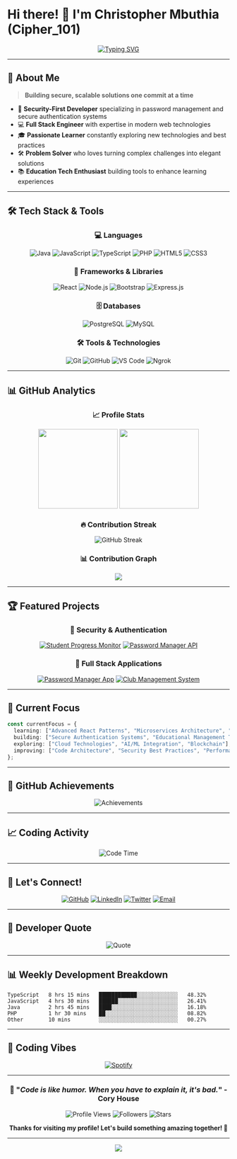 # Hi there! 👋 I'm **Christopher Mbuthia (Cipher_101)** 

<div align="center">
  
[![Typing SVG](https://readme-typing-svg.herokuapp.com?font=Fira+Code&size=30&pause=1000&color=36BCF7&center=true&vCenter=true&random=false&width=600&lines=Full+Stack+Developer;Security+Enthusiast;Problem+Solver;Always+Learning+%F0%9F%9A%80)](https://git.io/typing-svg)

</div>

---

## 🚀 About Me

> **Building secure, scalable solutions one commit at a time**

- 🔐 **Security-First Developer** specializing in password management and secure authentication systems
- 💻 **Full Stack Engineer** with expertise in modern web technologies
- 🎓 **Passionate Learner** constantly exploring new technologies and best practices
- 🛠️ **Problem Solver** who loves turning complex challenges into elegant solutions
- 📚 **Education Tech Enthusiast** building tools to enhance learning experiences

---

## 🛠️ Tech Stack & Tools

<div align="center">

### 💻 Languages
![Java](https://img.shields.io/badge/Java-ED8B00?style=for-the-badge&logo=openjdk&logoColor=white)
![JavaScript](https://img.shields.io/badge/JavaScript-F7DF1E?style=for-the-badge&logo=javascript&logoColor=black)
![TypeScript](https://img.shields.io/badge/TypeScript-007ACC?style=for-the-badge&logo=typescript&logoColor=white)
![PHP](https://img.shields.io/badge/PHP-777BB4?style=for-the-badge&logo=php&logoColor=white)
![HTML5](https://img.shields.io/badge/HTML5-E34F26?style=for-the-badge&logo=html5&logoColor=white)
![CSS3](https://img.shields.io/badge/CSS3-1572B6?style=for-the-badge&logo=css3&logoColor=white)

### 🚀 Frameworks & Libraries
![React](https://img.shields.io/badge/React-20232A?style=for-the-badge&logo=react&logoColor=61DAFB)
![Node.js](https://img.shields.io/badge/Node.js-43853D?style=for-the-badge&logo=node.js&logoColor=white)
![Bootstrap](https://img.shields.io/badge/Bootstrap-563D7C?style=for-the-badge&logo=bootstrap&logoColor=white)
![Express.js](https://img.shields.io/badge/Express.js-404D59?style=for-the-badge&logo=express&logoColor=white)

### 🗄️ Databases
![PostgreSQL](https://img.shields.io/badge/PostgreSQL-316192?style=for-the-badge&logo=postgresql&logoColor=white)
![MySQL](https://img.shields.io/badge/MySQL-00000F?style=for-the-badge&logo=mysql&logoColor=white)

### 🛠️ Tools & Technologies
![Git](https://img.shields.io/badge/Git-F05032?style=for-the-badge&logo=git&logoColor=white)
![GitHub](https://img.shields.io/badge/GitHub-100000?style=for-the-badge&logo=github&logoColor=white)
![VS Code](https://img.shields.io/badge/VS_Code-0078D4?style=for-the-badge&logo=visual%20studio%20code&logoColor=white)
![Ngrok](https://img.shields.io/badge/Ngrok-1F1E37?style=for-the-badge&logo=ngrok&logoColor=white)

</div>

---

## 📊 GitHub Analytics

<div align="center">
  
### 📈 Profile Stats
<img height="180em" src="https://github-readme-stats.vercel.app/api?username=ciphermg101&show_icons=true&theme=tokyonight&include_all_commits=true&count_private=true"/>
<img height="180em" src="https://github-readme-stats.vercel.app/api/top-langs/?username=ciphermg101&layout=compact&langs_count=8&theme=tokyonight"/>

### 🔥 Contribution Streak
<img src="https://github-readme-streak-stats.herokuapp.com/?user=ciphermg101&theme=tokyonight" alt="GitHub Streak" />

### 📊 Contribution Graph
<img src="https://github-readme-activity-graph.vercel.app/graph?username=ciphermg101&theme=tokyo-night&bg_color=1a1b27&color=38bcf8&line=38bcf8&point=38bcf8&area=true&hide_border=true" />

</div>

---

## 🏆 Featured Projects

<div align="center">

### 🔐 Security & Authentication
[![Student Progress Monitor](https://github-readme-stats.vercel.app/api/pin/?username=ciphermg101&repo=student_progress_monitor&theme=tokyonight)](https://github.com/ciphermg101/student_progress_monitor)
[![Password Manager API](https://github-readme-stats.vercel.app/api/pin/?username=ciphermg101&repo=password-manager-api&theme=tokyonight)](https://github.com/ciphermg101/password-manager-api)

### 💼 Full Stack Applications
[![Password Manager App](https://github-readme-stats.vercel.app/api/pin/?username=ciphermg101&repo=password-manager-app&theme=tokyonight)](https://github.com/ciphermg101/password-manager-app)
[![Club Management System](https://github-readme-stats.vercel.app/api/pin/?username=ciphermg101&repo=club-management-system&theme=tokyonight)](https://github.com/ciphermg101/club-management-system)

</div>

---

## 🎯 Current Focus

```typescript
const currentFocus = {
  learning: ["Advanced React Patterns", "Microservices Architecture", "DevOps"],
  building: ["Secure Authentication Systems", "Educational Management Tools"],
  exploring: ["Cloud Technologies", "AI/ML Integration", "Blockchain"],
  improving: ["Code Architecture", "Security Best Practices", "Performance Optimization"]
};
```

---

## 🏅 GitHub Achievements

<div align="center">

![Achievements](https://github-profile-trophy.vercel.app/?username=ciphermg101&theme=tokyonight&no-frame=true&no-bg=true&margin-w=4)

</div>

---

## 📈 Coding Activity

<div align="center">

<!--START_SECTION:waka-->
![Code Time](http://img.shields.io/badge/Code%20Time-0%20secs-blue)
<!--END_SECTION:waka-->

</div>

---

## 🤝 Let's Connect!

<div align="center">

[![GitHub](https://img.shields.io/badge/GitHub-100000?style=for-the-badge&logo=github&logoColor=white)](https://github.com/ciphermg101)
[![LinkedIn](https://img.shields.io/badge/LinkedIn-0077B5?style=for-the-badge&logo=linkedin&logoColor=white)](www.linkedin.com/in/christopher-mbuthia-mboyi)
[![Twitter](https://img.shields.io/badge/Twitter-1DA1F2?style=for-the-badge&logo=twitter&logoColor=white)](https://twitter.com/chris_waigi)
[![Email](https://img.shields.io/badge/Email-D14836?style=for-the-badge&logo=gmail&logoColor=white)](mailto:christofmbuthiamg2018@gmail.com)

</div>

---

## 💭 Developer Quote

<div align="center">

![Quote](https://quotes-github-readme.vercel.app/api?type=horizontal&theme=tokyonight)

</div>

---

## 📊 Weekly Development Breakdown

<!--START_SECTION:waka-->
```text
TypeScript   8 hrs 15 mins   ████████████░░░░░░░░░░░░░   48.32%
JavaScript   4 hrs 30 mins   ██████░░░░░░░░░░░░░░░░░░░   26.41%
Java         2 hrs 45 mins   ████░░░░░░░░░░░░░░░░░░░░░   16.18%
PHP          1 hr 30 mins    ██░░░░░░░░░░░░░░░░░░░░░░░   08.82%
Other        10 mins         ░░░░░░░░░░░░░░░░░░░░░░░░░   00.27%
```
<!--END_SECTION:waka-->

---

## 🎵 Coding Vibes

<div align="center">

[![Spotify](https://spotify-now-playing-ciphermg.vercel.app/api/spotify)](https://open.spotify.com/user/your-spotify-username)

</div>

---

<div align="center">

### 🚀 "*Code is like humor. When you have to explain it, it's bad.*" - Cory House

![Profile Views](https://komarev.com/ghpvc/?username=ciphermg101&color=36BCF7&style=for-the-badge)
![Followers](https://img.shields.io/github/followers/ciphermg101?style=for-the-badge&color=36BCF7)
![Stars](https://img.shields.io/github/stars/ciphermg101?style=for-the-badge&color=36BCF7)

**Thanks for visiting my profile! Let's build something amazing together! 🚀**

</div>

---

<div align="center">
  <img src="https://capsule-render.vercel.app/api?type=waving&color=gradient&height=100&section=footer&animation=fadeIn&fontAlignY=65&descAlignY=65"/>
</div>

